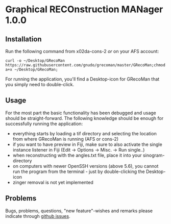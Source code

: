Graphical RECOnstruction MANager 1.0.0
========

## Installation
Run the following command from x02da-cons-2 *or* on your AFS account:

```
curl -o ~/Desktop/GRecoMan https://raw.githubusercontent.com/gnudo/grecoman/master/GRecoMan;chmod a+x ~/Desktop/GRecoMan;
```

For running the application, you'll find a Desktop-icon for GRecoMan that you simply need to double-click.

## Usage

For the most part the basic functionality has been debugged and usage should be straight-forward. The following knowledge should be enough for successfully running the application:

* everything starts by loading a tif directory and selecting the location from where GRecoMan is running (AFS or cons-2)
* if you want to have preview in Fiji, make sure to also activate the single instance listener in Fiji (Edit -> Options -> Misc. -> Run single..)
* when reconstructing with the angles.txt file, place it into your sinogram-directory
* on computers with newer OpenSSH versions (above 5.6), you cannot run the program from the terminal - just by double-clicking the Desktop-icon
* zinger removal is not yet implemented

## Problems

Bugs, problems, questions, "new feature"-wishes and remarks please indicate through [github issues](https://github.com/gnudo/grecoman/issues).
